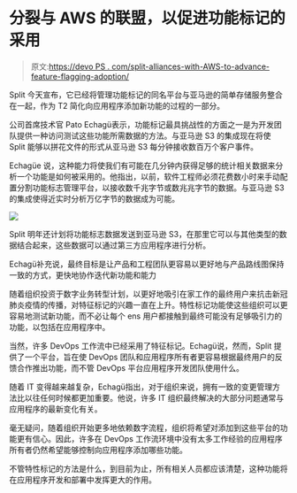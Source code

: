 # 分裂与 AWS 的联盟，以促进功能标记的采用

> 原文:[https://devo PS . com/split-alliances-with-AWS-to-advance-feature-flagging-adoption/](https://devops.com/split-allies-with-aws-to-advance-feature-flagging-adoption/)

Split 今天宣布，它已经将管理功能标记的同名平台与亚马逊的简单存储服务整合在一起，作为 T2 简化向应用程序添加新功能的过程的一部分。

公司首席技术官 Pato Echagü表示，功能标记最具挑战性的方面之一是为开发团队提供一种访问测试这些功能所需数据的方法。与亚马逊 S3 的集成现在将使 Split 能够以拼花文件的形式从亚马逊 S3 每分钟接收数百万个客户事件。

Echagüe 说，这种能力将使我们有可能在几分钟内获得足够的统计相关数据来分析一个功能是如何被采用的。他指出，以前，软件工程师必须花费数小时来手动配置分割功能标志管理平台，以接收数千兆字节或数兆兆字节的数据。与亚马逊 S3 的集成使得近实时分析万亿字节的数据成为可能。

![](../Images/adf5317ce4feefc7d29ef87f6d66894c.png)

Split 明年还计划将功能标志数据发送到亚马逊 S3，在那里它可以与其他类型的数据结合起来，这些数据可以通过第三方应用程序进行分析。

Echagü补充说，最终目标是让产品和工程团队更容易以更好地与产品路线图保持一致的方式，更快地协作迭代新功能和能力

随着组织投资于数字业务转型计划，以更好地吸引在家工作的最终用户来抗击新冠肺炎疫情的传播，对特征标记的兴趣一直在上升。特性标记功能使这些组织可以更容易地测试新功能，而不必让每个 ens 用户都接触到最终可能没有足够吸引力的功能，以包括在应用程序中。

当然，许多 DevOps 工作流中已经采用了特征标记。Echagü说，然而，Split 提供了一个平台，旨在使 DevOps 团队和应用程序所有者更容易根据最终用户的反馈合作推出功能，而不管 DevOps 平台应用程序开发团队使用什么。

随着 IT 变得越来越复杂，Echagü指出，对于组织来说，拥有一致的变更管理方法比以往任何时候都更加重要。他说，许多 IT 组织最终解决的大部分问题通常与应用程序的最新变化有关。

毫无疑问，随着组织开始更多地依赖数字流程，组织将希望对添加到这些平台的功能更有信心。因此，许多在 DevOps 工作流环境中没有太多工作经验的应用程序所有者仍然希望能够控制向应用程序添加哪些功能。

不管特性标记的方法是什么，到目前为止，所有相关人员都应该清楚，这种功能将在应用程序开发和部署中发挥更大的作用。